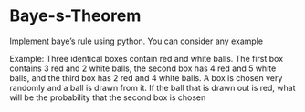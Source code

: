 # Baye-s-Theorem
Implement baye’s rule using python. You can consider any example

Example: Three identical boxes contain red and white balls. The 
first box contains 3 red and 2 white balls, the second box has 4 red 
and 5 white balls, and the third box has 2 red and 4 white balls. A box 
is chosen very randomly and a ball is drawn from it. If the ball that is 
drawn out is red, what will be the probability that the second box is 
chosen
